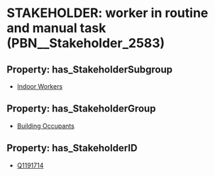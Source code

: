# STAKEHOLDER: __worker in routine and manual task__ (PBN__Stakeholder_2583)

## Property: has_StakeholderSubgroup

* [Indoor Workers](PBN__StakeholderSubgroup_24)

## Property: has_StakeholderGroup

* [Building Occupants](PBN__StakeholderGroup_11)

## Property: has_StakeholderID

* [Q1191714](Q1191714)

